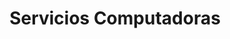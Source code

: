 ---
title: "Servicios Computadoras"
url: /ciudad-satelite/servicios-computadoras/
shop: ordenador
---